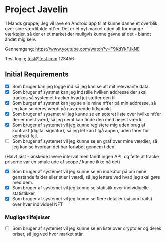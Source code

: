 # Project Javelin
1 Mands gruppe;
Jeg vil lave en Android app til at kunne danne et overblik over sine værdifulde nft'er. 
Det er et nyt market uden alt for mange værktøjer, så der er et market der muligvis kunne gavne af det - blandt andet mig selv.

Gennemgang; https://www.youtube.com/watch?v=F9KdYkFJkNE

Test login;
test@test.com
123456

## Initial Requirements
- [x] Som bruger kan jeg logge ind så jeg kan se alt mit releveante data.
- [x] Som bruger af systmet kan jeg indstille hvilken addresse der skal trackes så systemet tracker hvad jet sætter den til.
- [x] Som burger af systmet kan jeg se alle mine nft’er på min addresse, så jeg kan se deres værdi på nuværende tidspunkt
- [x] Som bruger af sysemet vil jeg kunne se en soteret liste over hvilke nft’er der er mest værd, så jeg nemt kan finde den med højest værdi.
- [x] Som bruger af systemet vil jeg kunne registere mig uden brug af kontrakt (digital signatur), så jeg let kan tilgå appen, uden farer for kontrakt fejl.
- [ ] Som bruger af systemet vil jeg kunne se en graf over mine værdier, så jeg kan se hvordan det har forløbet gennem tiden.

(Halvt løst - ønskede lavere interval men fandt ingen API, og følte at tracke priserne var en smule ude af scope / kunne ikke nå det)
- [x] Som bruger af systemet vil jeg kunne se en indikator på om mine genstande falder eller stier i værdi, så jeg lettere ved hvad jeg skal gøre med dem.
- [x] Som bruger af systemet vil jeg kunne se statistik over individiuelle statistikker
- [x] Som bruger af systemet vil jeg kunne se flere detaljer (såsom traits) over hver individuel NFT

### Muglige tilføjelser
- [ ] Som bruger af systemet vil jeg kunne se en liste over crypto'er og deres priser, så jeg ved hvor market står.

